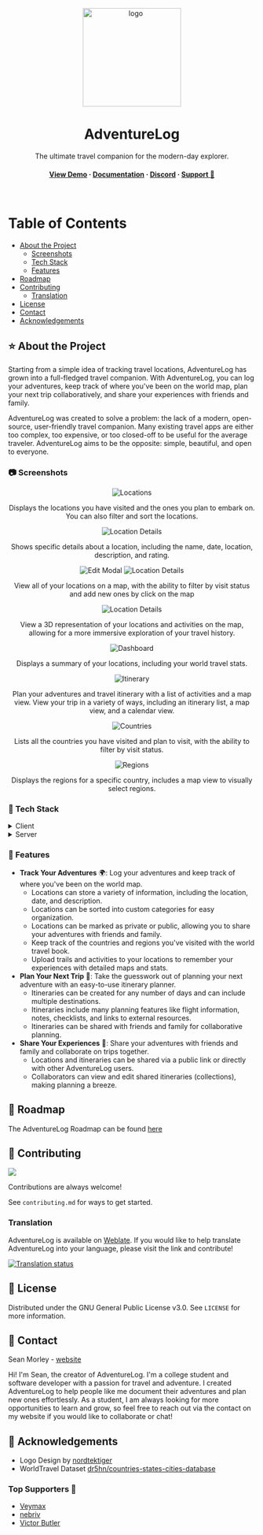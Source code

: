 <div align="center">

  <img src="brand/adventurelog.png" alt="logo" width="200" height="auto" />
  <h1>AdventureLog</h1>
  
  <p>
    The ultimate travel companion for the modern-day explorer.
  </p>
   
<h4>
    <a href="https://demo.adventurelog.app">View Demo</a>
  <span> · </span>
    <a href="https://adventurelog.app">Documentation</a>
  <span> · </span>
    <a href="https://discord.gg/wRbQ9Egr8C">Discord</a>
  <span> · </span>
    <a href="https://buymeacoffee.com/seanmorley15">Support 💖</a>
  </h4>
</div>

<br />

<!-- Table of Contents -->

# Table of Contents

- [About the Project](#-about-the-project)
  - [Screenshots](#-screenshots)
  - [Tech Stack](#-tech-stack)
  - [Features](#-features)
- [Roadmap](#-roadmap)
- [Contributing](#-contributing)
  - [Translation](#-translation)
- [License](#-license)
- [Contact](#-contact)
- [Acknowledgements](#-acknowledgements)

<!-- About the Project -->

## ⭐ About the Project

Starting from a simple idea of tracking travel locations, AdventureLog has grown into a full-fledged travel companion. With AdventureLog, you can log your adventures, keep track of where you've been on the world map, plan your next trip collaboratively, and share your experiences with friends and family.

AdventureLog was created to solve a problem: the lack of a modern, open-source, user-friendly travel companion. Many existing travel apps are either too complex, too expensive, or too closed-off to be useful for the average traveler. AdventureLog aims to be the opposite: simple, beautiful, and open to everyone.

<!-- Screenshots -->

### 📷 Screenshots

<div align="center"> 
  <img src="./brand/screenshots/adventures.png" alt="Locations" />
  <p>Displays the locations you have visited and the ones you plan to embark on. You can also filter and sort the locations.</p>
  <img src="./brand/screenshots/details.png" alt="Location Details" />
  <p>Shows specific details about a location, including the name, date, location, description, and rating.</p>
  <img src="./brand/screenshots/edit.png" alt="Edit Modal" />
  <img src="./brand/screenshots/map.png" alt="Location Details" />
  <p>View all of your locations on a map, with the ability to filter by visit status and add new ones by click on the map</p>
  <img src="./brand/screenshots/map-satellite.png" alt="Location Details" />
  <p>View a 3D representation of your locations and activities on the map, allowing for a more immersive exploration of your travel history.</p>
  <img src="./brand/screenshots/dashboard.png" alt="Dashboard" />
  <p>Displays a summary of your locations, including your world travel stats.</p>
  <img src="./brand/screenshots/itinerary.png" alt="Itinerary" />
  <p>Plan your adventures and travel itinerary with a list of activities and a map view. View your trip in a variety of ways, including an itinerary list, a map view, and a calendar view.</p>
  <img src="./brand/screenshots/countries.png" alt="Countries" />
  <p>Lists all the countries you have visited and plan to visit, with the ability to filter by visit status.</p>
  <img src="./brand/screenshots/regions.png" alt="Regions" />
  <p>Displays the regions for a specific country, includes a map view to visually select regions.</p>
</div>

<!-- TechStack -->

### 🚀 Tech Stack

<details>
  <summary>Client</summary>
  <ul>
    <li><a href="https://svelte.dev/">SvelteKit</a></li>
    <li><a href="https://tailwindcss.com/">TailwindCSS</a></li>
    <li><a href="https://daisyui.com/">DaisyUI</a></li>
    <li><a href="https://github.com/dimfeld/svelte-maplibre/">Svelte MapLibre</a></li>
  </ul>
</details>

<details>
  <summary>Server</summary>
  <ul>
    <li><a href="https://www.djangoproject.com/">Django</a></li>
    <li><a href="https://postgis.net/">PostGIS</a></li>
    <li><a href="https://www.django-rest-framework.org/">Django REST Framework</a></li>
    <li><a href="https://allauth.org/">AllAuth</a></li>
  </ul>
</details>
<!-- Features -->

### 🎯 Features

- **Track Your Adventures** 🌍: Log your adventures and keep track of where you've been on the world map.
  - Locations can store a variety of information, including the location, date, and description.
  - Locations can be sorted into custom categories for easy organization.
  - Locations can be marked as private or public, allowing you to share your adventures with friends and family.
  - Keep track of the countries and regions you've visited with the world travel book.
  - Upload trails and activities to your locations to remember your experiences with detailed maps and stats.
- **Plan Your Next Trip** 📃: Take the guesswork out of planning your next adventure with an easy-to-use itinerary planner.
  - Itineraries can be created for any number of days and can include multiple destinations.
  - Itineraries include many planning features like flight information, notes, checklists, and links to external resources.
  - Itineraries can be shared with friends and family for collaborative planning.
- **Share Your Experiences** 📸: Share your adventures with friends and family and collaborate on trips together.
  - Locations and itineraries can be shared via a public link or directly with other AdventureLog users.
  - Collaborators can view and edit shared itineraries (collections), making planning a breeze.

<!-- Roadmap -->

## 🧭 Roadmap

The AdventureLog Roadmap can be found [here](https://github.com/users/seanmorley15/projects/5)

<!-- Contributing -->

## 👋 Contributing

<a href="https://github.com/seanmorley15/AdventureLog/graphs/contributors">
  <img src="https://contrib.rocks/image?repo=seanmorley15/AdventureLog" />
</a>

Contributions are always welcome!

See `contributing.md` for ways to get started.

### Translation

AdventureLog is available on [Weblate](https://hosted.weblate.org/projects/adventurelog/). If you would like to help translate AdventureLog into your language, please visit the link and contribute!

<a href="https://hosted.weblate.org/engage/adventurelog/">
<img src="https://hosted.weblate.org/widget/adventurelog/multi-auto.svg" alt="Translation status" />
</a>

<!-- License -->

## 📃 License

Distributed under the GNU General Public License v3.0. See `LICENSE` for more information.

<!-- Contact -->

## 🤝 Contact

Sean Morley - [website](https://seanmorley.com)

Hi! I'm Sean, the creator of AdventureLog. I'm a college student and software developer with a passion for travel and adventure. I created AdventureLog to help people like me document their adventures and plan new ones effortlessly. As a student, I am always looking for more opportunities to learn and grow, so feel free to reach out via the contact on my website if you would like to collaborate or chat!

<!-- Acknowledgments -->

## 💎 Acknowledgements

- Logo Design by [nordtektiger](https://github.com/nordtektiger)
- WorldTravel Dataset [dr5hn/countries-states-cities-database](https://github.com/dr5hn/countries-states-cities-database)

### Top Supporters 💖

- [Veymax](https://x.com/veymax)
- [nebriv](https://github.com/nebriv)
- [Victor Butler](https://x.com/victor_butler)
